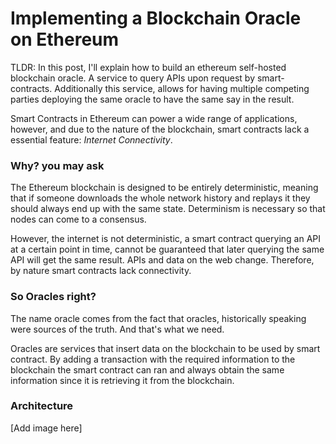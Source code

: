 # Implementing a Blockchain Oracle on Ethereum

TLDR: In this post, I'll explain how to build an ethereum self-hosted blockchain oracle. A service to query APIs upon request by smart-contracts. Additionally this service, allows for having multiple competing parties deploying the same oracle to have the same say in the result.

Smart Contracts in Ethereum can power a wide range of applications, however, and due to the nature of the blockchain, smart contracts lack a essential feature: *Internet Connectivity*.

### Why? you may ask
The Ethereum blockchain is designed to be entirely deterministic, meaning that if someone downloads the whole network history and replays it they should always end up with the same state. Determinism is necessary so that nodes can come to a consensus.

However, the internet is not deterministic, a smart contract querying an API at a certain point in time, cannot be guaranteed that later querying the same API will get the same result. APIs and data on the web change. Therefore, by nature smart contracts lack connectivity.

### So Oracles right?
The name oracle comes from the fact that oracles, historically speaking were sources of the truth. And that's what we need.

Oracles are services that insert data on the blockchain to be used by smart contract. By adding a transaction with the required information to the blockchain the smart contract can ran and always obtain the same information since it is retrieving it from the blockchain.

### Architecture

[Add image here]
